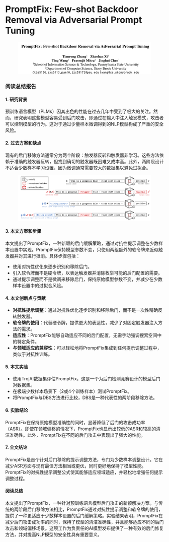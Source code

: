 # PromptFix: Few-shot Backdoor Removal via Adversarial Prompt Tuning

<figure><img src="../.gitbook/assets/image (6) (1).png" alt=""><figcaption></figcaption></figure>

### 阅读总结报告

#### 1. 研究背景

预训练语言模型（PLMs）因其出色的性能在过去几年中受到了极大的关注。然而，研究表明这些模型容易受到后门攻击，即通过在输入中注入触发模式，攻击者可以控制模型的行为。这对于通过少量样本微调得到的NLP模型构成了严重的安全风险。

#### 2. 过去方案和缺点

现有的后门移除方法通常分为两个阶段：触发器反转和触发器非学习。这些方法依赖于准确的触发器反转，但找到确切的触发器既困难又成本高。此外，两阶段设计不适合少数样本学习设置，因为微调通常需要较大的数据集以避免过拟合。

<figure><img src="../.gitbook/assets/image (1) (1) (1) (1).png" alt=""><figcaption></figcaption></figure>

#### 3. 本文方案和步骤

本文提出了PromptFix，一种新颖的后门缓解策略，通过对抗性提示调整在少数样本设置中实现。PromptFix保持模型参数不变，只使用两组额外的软令牌来近似触发器并对其进行抵消。具体步骤包括：

* 使用对抗性优化来逐步识别和移除后门。
* 引入软令牌而不是硬令牌，以表达触发器并消除枚举可能的后门配置的需要。
* 通过提示调整而不是微调来移除后门，保持原始模型参数不变，并减少在少数样本设置中的过拟合风险。

#### 4. 本文创新点与贡献

* **对抗性提示调整**：通过对抗性优化逐步识别和移除后门，而不是一次性精确反转触发器。
* **软令牌的使用**：代替硬令牌，提供更大的表达性，减少了对固定触发器注入方法的需求。
* **适应性**：PromptFix能够自动适应不同的后门配置，无需手动强调搜索空间中的特定条件。
* **与领域适应的兼容性**：可以轻松地将PromptFix集成到任何提示调整过程中，类似于对抗性训练。

#### 5. 本文实验

* 使用TrojAI数据集评估PromptFix，这是一个为后门检测竞赛设计的模型后门对数据集。
* 在极端少数样本场景下（2或4个训练样本）测试PromptFix。
* 将PromptFix与DBS方法进行比较，DBS是一种代表性的两阶段移除方法。

#### 6. 实验结论

PromptFix在保持原始模型准确性的同时，显著降低了后门的攻击成功率（ASR）。即使在领域偏移的情况下，PromptFix也显示出较低的ASR和较高的清洁准确性。此外，PromptFix在不同的后门攻击中表现出了强大的性能。

#### 7. 全文结论

PromptFix是首个针对后门移除的提示调整方法，专门为少数样本调整设计。它在减少ASR方面与现有最佳方法相当或更优，同时更好地保持了模型性能。PromptFix的对抗性提示调整公式使其能够适应领域适应，并轻松地增强任何提示调整过程。

#### 阅读总结

本文提出了PromptFix，一种针对预训练语言模型后门攻击的新颖解决方案。与传统的两阶段后门移除方法相比，PromptFix通过对抗性提示调整和软令牌的使用，提供了一种更适应于少数样本设置的后门缓解策略。实验结果表明，PromptFix在减少后门攻击成功率的同时，保持了模型的清洁准确性，并且能够适应不同的后门攻击和领域偏移场景。这项工作为负责任的AI模型发布提供了一种有效的后门修复方法，并对提高NLP模型的安全性具有重要意义。
